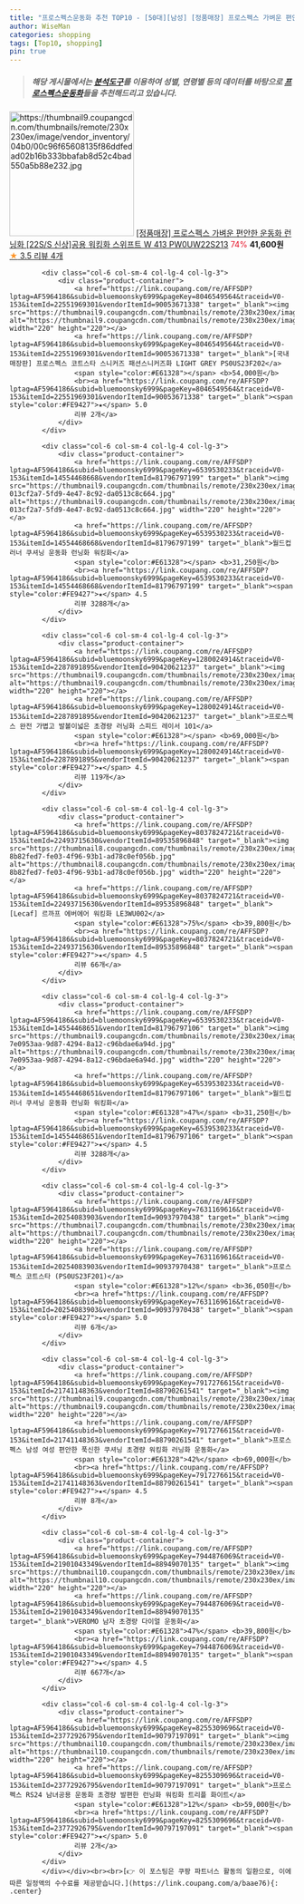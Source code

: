 ```yaml
---
title: "프로스펙스운동화 추천 TOP10 - [50대][남성] [정품매장] 프로스펙스 가벼운 편안한 운동화 런닝화 [22S/S 신상]공용 워킹화 스위프트 W 413 PW0UW22S213"
author: WiseMan
categories: shopping
tags: [Top10, shopping]
pin: true
---
```


> ##### 해당 게시물에서는 [**분석도구**](https://itemscout.io/)를 이용하여 **성별**, **연령별** 등의 데이터를 바탕으로 [**프로스펙스운동화**](https://link.coupang.com/a/baae76)들을 추천해드리고 있습니다.
<div class="container"><div class="row">
            <div class="col-6 col-sm-4 col-lg-4 col-lg-3">
                <div class="product-container">
                    <a href="https://link.coupang.com/re/AFFSDP?lptag=AF5964186&subid=bluemoonsky6999&pageKey=8224756228&traceid=V0-153&itemId=23651173930&vendorItemId=90929889660" target="_blank"><img src="https://thumbnail9.coupangcdn.com/thumbnails/remote/230x230ex/image/vendor_inventory/04b0/00c96f65608135f86ddfedad02b16b333bbafab8d52c4bad550a5b88e232.jpg" alt="https://thumbnail9.coupangcdn.com/thumbnails/remote/230x230ex/image/vendor_inventory/04b0/00c96f65608135f86ddfedad02b16b333bbafab8d52c4bad550a5b88e232.jpg" width="220" height="220"></a>
                    <a href="https://link.coupang.com/re/AFFSDP?lptag=AF5964186&subid=bluemoonsky6999&pageKey=8224756228&traceid=V0-153&itemId=23651173930&vendorItemId=90929889660" target="_blank">[정품매장] 프로스펙스 가벼운 편안한 운동화 런닝화 [22S/S 신상]공용 워킹화 스위프트 W 413 PW0UW22S213</a>
                    <span style="color:#E61328">74%</span> <b>41,600원</b>
                    <br><a href="https://link.coupang.com/re/AFFSDP?lptag=AF5964186&subid=bluemoonsky6999&pageKey=8224756228&traceid=V0-153&itemId=23651173930&vendorItemId=90929889660" target="_blank"><span style="color:#FE9427">★</span> 3.5
                    리뷰 4개</a>
                </div>
            </div>
            
            <div class="col-6 col-sm-4 col-lg-4 col-lg-3">
                <div class="product-container">
                    <a href="https://link.coupang.com/re/AFFSDP?lptag=AF5964186&subid=bluemoonsky6999&pageKey=8046549564&traceid=V0-153&itemId=22551969301&vendorItemId=90053671338" target="_blank"><img src="https://thumbnail9.coupangcdn.com/thumbnails/remote/230x230ex/image/vendor_inventory/aae5/507113b5a20cfc95ccf8a6e672f0260b4d09e9f70a7dcfd46099291c6861.png" alt="https://thumbnail9.coupangcdn.com/thumbnails/remote/230x230ex/image/vendor_inventory/aae5/507113b5a20cfc95ccf8a6e672f0260b4d09e9f70a7dcfd46099291c6861.png" width="220" height="220"></a>
                    <a href="https://link.coupang.com/re/AFFSDP?lptag=AF5964186&subid=bluemoonsky6999&pageKey=8046549564&traceid=V0-153&itemId=22551969301&vendorItemId=90053671338" target="_blank">[국내매장판] 프로스펙스 코트스타 스니커즈 패션스니커즈화 LIGHT GREY PS0US23F202</a>
                    <span style="color:#E61328"></span> <b>54,000원</b>
                    <br><a href="https://link.coupang.com/re/AFFSDP?lptag=AF5964186&subid=bluemoonsky6999&pageKey=8046549564&traceid=V0-153&itemId=22551969301&vendorItemId=90053671338" target="_blank"><span style="color:#FE9427">★</span> 5.0
                    리뷰 2개</a>
                </div>
            </div>
            
            <div class="col-6 col-sm-4 col-lg-4 col-lg-3">
                <div class="product-container">
                    <a href="https://link.coupang.com/re/AFFSDP?lptag=AF5964186&subid=bluemoonsky6999&pageKey=6539530233&traceid=V0-153&itemId=14554468668&vendorItemId=81796797199" target="_blank"><img src="https://thumbnail9.coupangcdn.com/thumbnails/remote/230x230ex/image/retail/images/4001813196287713-013cf2a7-5fd9-4e47-8c92-da0513c8c664.jpg" alt="https://thumbnail9.coupangcdn.com/thumbnails/remote/230x230ex/image/retail/images/4001813196287713-013cf2a7-5fd9-4e47-8c92-da0513c8c664.jpg" width="220" height="220"></a>
                    <a href="https://link.coupang.com/re/AFFSDP?lptag=AF5964186&subid=bluemoonsky6999&pageKey=6539530233&traceid=V0-153&itemId=14554468668&vendorItemId=81796797199" target="_blank">월드컵 러너 쿠셔닝 운동화 런닝화 워킹화</a>
                    <span style="color:#E61328"></span> <b>31,250원</b>
                    <br><a href="https://link.coupang.com/re/AFFSDP?lptag=AF5964186&subid=bluemoonsky6999&pageKey=6539530233&traceid=V0-153&itemId=14554468668&vendorItemId=81796797199" target="_blank"><span style="color:#FE9427">★</span> 4.5
                    리뷰 3288개</a>
                </div>
            </div>
            
            <div class="col-6 col-sm-4 col-lg-4 col-lg-3">
                <div class="product-container">
                    <a href="https://link.coupang.com/re/AFFSDP?lptag=AF5964186&subid=bluemoonsky6999&pageKey=1280024914&traceid=V0-153&itemId=2287891895&vendorItemId=90420621237" target="_blank"><img src="https://thumbnail9.coupangcdn.com/thumbnails/remote/230x230ex/image/vendor_inventory/44db/258d2b1f4944bb8aa95affdf904110ec094e6e933f1b8387322d1cba0345.png" alt="https://thumbnail9.coupangcdn.com/thumbnails/remote/230x230ex/image/vendor_inventory/44db/258d2b1f4944bb8aa95affdf904110ec094e6e933f1b8387322d1cba0345.png" width="220" height="220"></a>
                    <a href="https://link.coupang.com/re/AFFSDP?lptag=AF5964186&subid=bluemoonsky6999&pageKey=1280024914&traceid=V0-153&itemId=2287891895&vendorItemId=90420621237" target="_blank">프로스펙스 완전 가볍고 발볼이넓은 초경량 러닝화 스피드 레이서 101</a>
                    <span style="color:#E61328"></span> <b>69,000원</b>
                    <br><a href="https://link.coupang.com/re/AFFSDP?lptag=AF5964186&subid=bluemoonsky6999&pageKey=1280024914&traceid=V0-153&itemId=2287891895&vendorItemId=90420621237" target="_blank"><span style="color:#FE9427">★</span> 4.5
                    리뷰 119개</a>
                </div>
            </div>
            
            <div class="col-6 col-sm-4 col-lg-4 col-lg-3">
                <div class="product-container">
                    <a href="https://link.coupang.com/re/AFFSDP?lptag=AF5964186&subid=bluemoonsky6999&pageKey=8037824721&traceid=V0-153&itemId=22493715630&vendorItemId=89535896848" target="_blank"><img src="https://thumbnail8.coupangcdn.com/thumbnails/remote/230x230ex/image/retail/images/145443807112733-8b82fed7-fe03-4f96-93b1-ad78c0ef056b.jpg" alt="https://thumbnail8.coupangcdn.com/thumbnails/remote/230x230ex/image/retail/images/145443807112733-8b82fed7-fe03-4f96-93b1-ad78c0ef056b.jpg" width="220" height="220"></a>
                    <a href="https://link.coupang.com/re/AFFSDP?lptag=AF5964186&subid=bluemoonsky6999&pageKey=8037824721&traceid=V0-153&itemId=22493715630&vendorItemId=89535896848" target="_blank">[Lecaf] 르까프 에버에어 워킹화 LE3WU002</a>
                    <span style="color:#E61328">75%</span> <b>39,800원</b>
                    <br><a href="https://link.coupang.com/re/AFFSDP?lptag=AF5964186&subid=bluemoonsky6999&pageKey=8037824721&traceid=V0-153&itemId=22493715630&vendorItemId=89535896848" target="_blank"><span style="color:#FE9427">★</span> 4.5
                    리뷰 66개</a>
                </div>
            </div>
            
            <div class="col-6 col-sm-4 col-lg-4 col-lg-3">
                <div class="product-container">
                    <a href="https://link.coupang.com/re/AFFSDP?lptag=AF5964186&subid=bluemoonsky6999&pageKey=6539530233&traceid=V0-153&itemId=14554468651&vendorItemId=81796797106" target="_blank"><img src="https://thumbnail9.coupangcdn.com/thumbnails/remote/230x230ex/image/retail/images/4004330336881961-7e0953aa-9d87-4294-8a12-c96bdae6a94d.jpg" alt="https://thumbnail9.coupangcdn.com/thumbnails/remote/230x230ex/image/retail/images/4004330336881961-7e0953aa-9d87-4294-8a12-c96bdae6a94d.jpg" width="220" height="220"></a>
                    <a href="https://link.coupang.com/re/AFFSDP?lptag=AF5964186&subid=bluemoonsky6999&pageKey=6539530233&traceid=V0-153&itemId=14554468651&vendorItemId=81796797106" target="_blank">월드컵 러너 쿠셔닝 운동화 런닝화 워킹화</a>
                    <span style="color:#E61328">47%</span> <b>31,250원</b>
                    <br><a href="https://link.coupang.com/re/AFFSDP?lptag=AF5964186&subid=bluemoonsky6999&pageKey=6539530233&traceid=V0-153&itemId=14554468651&vendorItemId=81796797106" target="_blank"><span style="color:#FE9427">★</span> 4.5
                    리뷰 3288개</a>
                </div>
            </div>
            
            <div class="col-6 col-sm-4 col-lg-4 col-lg-3">
                <div class="product-container">
                    <a href="https://link.coupang.com/re/AFFSDP?lptag=AF5964186&subid=bluemoonsky6999&pageKey=7631169616&traceid=V0-153&itemId=20254083903&vendorItemId=90937970438" target="_blank"><img src="https://thumbnail7.coupangcdn.com/thumbnails/remote/230x230ex/image/vendor_inventory/43cb/9bcb560fe88a2e2137d5d24d304e0f344a010084487657f161b24f1ec752.jpg" alt="https://thumbnail7.coupangcdn.com/thumbnails/remote/230x230ex/image/vendor_inventory/43cb/9bcb560fe88a2e2137d5d24d304e0f344a010084487657f161b24f1ec752.jpg" width="220" height="220"></a>
                    <a href="https://link.coupang.com/re/AFFSDP?lptag=AF5964186&subid=bluemoonsky6999&pageKey=7631169616&traceid=V0-153&itemId=20254083903&vendorItemId=90937970438" target="_blank">프로스펙스 코트스타 (PS0US23F201)</a>
                    <span style="color:#E61328">12%</span> <b>36,050원</b>
                    <br><a href="https://link.coupang.com/re/AFFSDP?lptag=AF5964186&subid=bluemoonsky6999&pageKey=7631169616&traceid=V0-153&itemId=20254083903&vendorItemId=90937970438" target="_blank"><span style="color:#FE9427">★</span> 5.0
                    리뷰 6개</a>
                </div>
            </div>
            
            <div class="col-6 col-sm-4 col-lg-4 col-lg-3">
                <div class="product-container">
                    <a href="https://link.coupang.com/re/AFFSDP?lptag=AF5964186&subid=bluemoonsky6999&pageKey=7917276615&traceid=V0-153&itemId=21741148363&vendorItemId=88790261541" target="_blank"><img src="https://thumbnail9.coupangcdn.com/thumbnails/remote/230x230ex/image/vendor_inventory/9c00/11bf02c7309a5e59de29cb9cb70ff4ce21cf9c81fd48e0f9c35f08aad8de.jpg" alt="https://thumbnail9.coupangcdn.com/thumbnails/remote/230x230ex/image/vendor_inventory/9c00/11bf02c7309a5e59de29cb9cb70ff4ce21cf9c81fd48e0f9c35f08aad8de.jpg" width="220" height="220"></a>
                    <a href="https://link.coupang.com/re/AFFSDP?lptag=AF5964186&subid=bluemoonsky6999&pageKey=7917276615&traceid=V0-153&itemId=21741148363&vendorItemId=88790261541" target="_blank">프로스펙스 남성 여성 편안한 푹신한 쿠셔닝 초경량 워킹화 러닝화 운동화</a>
                    <span style="color:#E61328">42%</span> <b>69,000원</b>
                    <br><a href="https://link.coupang.com/re/AFFSDP?lptag=AF5964186&subid=bluemoonsky6999&pageKey=7917276615&traceid=V0-153&itemId=21741148363&vendorItemId=88790261541" target="_blank"><span style="color:#FE9427">★</span> 4.5
                    리뷰 8개</a>
                </div>
            </div>
            
            <div class="col-6 col-sm-4 col-lg-4 col-lg-3">
                <div class="product-container">
                    <a href="https://link.coupang.com/re/AFFSDP?lptag=AF5964186&subid=bluemoonsky6999&pageKey=7944876069&traceid=V0-153&itemId=21901043349&vendorItemId=88949070135" target="_blank"><img src="https://thumbnail10.coupangcdn.com/thumbnails/remote/230x230ex/image/vendor_inventory/c329/47a124ab40c0259d0a3d4d3b1df7db4fdeeaeab15b513cb8a16e1b0990ac.jpg" alt="https://thumbnail10.coupangcdn.com/thumbnails/remote/230x230ex/image/vendor_inventory/c329/47a124ab40c0259d0a3d4d3b1df7db4fdeeaeab15b513cb8a16e1b0990ac.jpg" width="220" height="220"></a>
                    <a href="https://link.coupang.com/re/AFFSDP?lptag=AF5964186&subid=bluemoonsky6999&pageKey=7944876069&traceid=V0-153&itemId=21901043349&vendorItemId=88949070135" target="_blank">VEROMO 남자 초경량 다이얼 운동화</a>
                    <span style="color:#E61328">47%</span> <b>39,800원</b>
                    <br><a href="https://link.coupang.com/re/AFFSDP?lptag=AF5964186&subid=bluemoonsky6999&pageKey=7944876069&traceid=V0-153&itemId=21901043349&vendorItemId=88949070135" target="_blank"><span style="color:#FE9427">★</span> 4.5
                    리뷰 667개</a>
                </div>
            </div>
            
            <div class="col-6 col-sm-4 col-lg-4 col-lg-3">
                <div class="product-container">
                    <a href="https://link.coupang.com/re/AFFSDP?lptag=AF5964186&subid=bluemoonsky6999&pageKey=8255309696&traceid=V0-153&itemId=23772926795&vendorItemId=90797197091" target="_blank"><img src="https://thumbnail10.coupangcdn.com/thumbnails/remote/230x230ex/image/vendor_inventory/f18e/73c93bb0fcfacf4a4596b288b83f0a9043e3124ac229a396abcc93fb5d55.png" alt="https://thumbnail10.coupangcdn.com/thumbnails/remote/230x230ex/image/vendor_inventory/f18e/73c93bb0fcfacf4a4596b288b83f0a9043e3124ac229a396abcc93fb5d55.png" width="220" height="220"></a>
                    <a href="https://link.coupang.com/re/AFFSDP?lptag=AF5964186&subid=bluemoonsky6999&pageKey=8255309696&traceid=V0-153&itemId=23772926795&vendorItemId=90797197091" target="_blank">프로스펙스 RS24 남녀공용 운동화 초경량 발편한 런닝화 워킹화 트리플 화이트</a>
                    <span style="color:#E61328">12%</span> <b>59,000원</b>
                    <br><a href="https://link.coupang.com/re/AFFSDP?lptag=AF5964186&subid=bluemoonsky6999&pageKey=8255309696&traceid=V0-153&itemId=23772926795&vendorItemId=90797197091" target="_blank"><span style="color:#FE9427">★</span> 5.0
                    리뷰 2개</a>
                </div>
            </div>
            </div></div><br><br>[👉 이 포스팅은 쿠팡 파트너스 활동의 일환으로, 이에 따른 일정액의 수수료를 제공받습니다.](https://link.coupang.com/a/baae76){: .center}